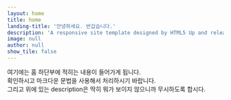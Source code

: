 ```yaml
---
layout: home
title: home
landing-title: '안녕하세요. 반갑습니다.'
description: 'A responsive site template designed by HTML5 Up and released under the Creative Commons.'
image: null
author: null
show_tile: false
---
```


여기에는 홈 하단부에 적히는 내용이 들어가게 됩니다.<br/>
확인하시고 마크다운 문법을 사용해서 처리하시기 바랍니다.<br/>
그리고 위에 있는 description은 딱히 뭐가 보이지 않으니까 무시하도록 합시다.
